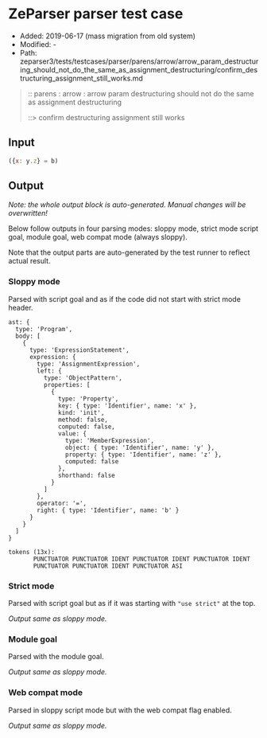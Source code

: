 # ZeParser parser test case

- Added: 2019-06-17 (mass migration from old system)
- Modified: -
- Path: zeparser3/tests/testcases/parser/parens/arrow/arrow_param_destructuring_should_not_do_the_same_as_assignment_destructuring/confirm_destructuring_assignment_still_works.md

> :: parens : arrow : arrow param destructuring should not do the same as assignment destructuring
>
> ::> confirm destructuring assignment still works

## Input

`````js
({x: y.z} = b)
`````

## Output

_Note: the whole output block is auto-generated. Manual changes will be overwritten!_

Below follow outputs in four parsing modes: sloppy mode, strict mode script goal, module goal, web compat mode (always sloppy).

Note that the output parts are auto-generated by the test runner to reflect actual result.

### Sloppy mode

Parsed with script goal and as if the code did not start with strict mode header.

`````
ast: {
  type: 'Program',
  body: [
    {
      type: 'ExpressionStatement',
      expression: {
        type: 'AssignmentExpression',
        left: {
          type: 'ObjectPattern',
          properties: [
            {
              type: 'Property',
              key: { type: 'Identifier', name: 'x' },
              kind: 'init',
              method: false,
              computed: false,
              value: {
                type: 'MemberExpression',
                object: { type: 'Identifier', name: 'y' },
                property: { type: 'Identifier', name: 'z' },
                computed: false
              },
              shorthand: false
            }
          ]
        },
        operator: '=',
        right: { type: 'Identifier', name: 'b' }
      }
    }
  ]
}

tokens (13x):
       PUNCTUATOR PUNCTUATOR IDENT PUNCTUATOR IDENT PUNCTUATOR IDENT
       PUNCTUATOR PUNCTUATOR IDENT PUNCTUATOR ASI
`````

### Strict mode

Parsed with script goal but as if it was starting with `"use strict"` at the top.

_Output same as sloppy mode._

### Module goal

Parsed with the module goal.

_Output same as sloppy mode._

### Web compat mode

Parsed in sloppy script mode but with the web compat flag enabled.

_Output same as sloppy mode._
